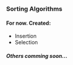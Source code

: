 ### Sorting Algorithms

#### For now. Created:

- Insertion
- Selection

##### Others comming soon...